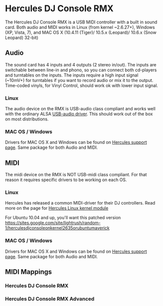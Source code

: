 # Hercules DJ Console RMX

The Hercules DJ Console RMX is a USB MIDI controller with a built in
sound card. Both audio and MIDI works in Linux (from kernel \~2.6.27+),
Windows (XP, Vista, 7), and MAC OS X (10.4.11 (Tiger)/ 10.5.x (Leopard)/
10.6.x (Snow Leopard) 32-bit)

## Audio

The sound card has 4 inputs and 4 outputs (2 stereo in/out). The inputs
are switchable between line-in and phono, so you can connect both
cd-players and turntables on the inputs. The inputs require a high input
signal (\~10mV+) for turntables if you want to record audio or mix it to
the output. Time-coded vinyls, for Vinyl Control, should work ok with
lower input signal.

### Linux

The audio device on the RMX is USB-audio class compliant and works well
with the ordinary ALSA [USB-audio
driver](http://www.alsa-project.org/main/index.php/Matrix:Module-usb-audio).
This should work out of the box on most distributions.

### MAC OS / Windows

Drivers for MAC OS X and Windows can be found on [Hercules support
page](http://ts.hercules.com/eng/index.php?pg=view_files&gid=17&fid=62&pid=215&cid=1).
Same package for both Audio and MIDI.

## MIDI

The midi device on the RMX is NOT USB-midi class compliant. For that
reason it requires specific drivers to be working on each OS.

### Linux

Hercules has released a common MIDI-driver for their DJ controllers.
Read more on the page for [Hercules Linux kernel
module](Hercules%20Linux%20kernel%20module)

For Ubuntu 10.04 and up, you'll want this patched version
<https://sites.google.com/site/lightrush/random-1/herculesdjconsoleonkernel2635orubuntumaverick>

### MAC OS / Windows

Drivers for MAC OS X and Windows can be found on [Hercules support
page](http://ts.hercules.com/eng/index.php?pg=view_files&gid=17&fid=62&pid=215&cid=1).
Same package for both Audio and MIDI.

## MIDI Mappings

### Hercules DJ Console RMX

### Hercules DJ Console RMX Advanced
